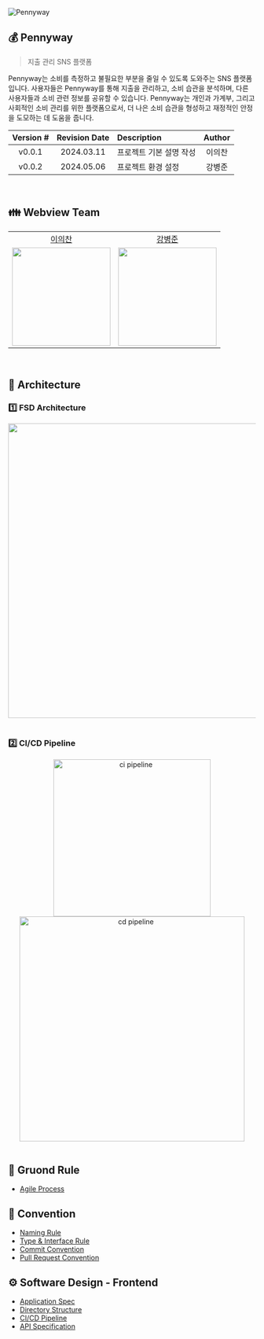 ![Pennyway](https://github.com/CollaBu/pennyway-client-webview/assets/44726494/8236e9f0-6467-4a9e-8031-5e1e10c44cb8)

## 💰 Pennyway

> 지출 관리 SNS 플랫폼

Pennyway는 소비를 측정하고 불필요한 부분을 줄일 수 있도록 도와주는 SNS 플랫폼입니다. 사용자들은 Pennyway를 통해 지출을 관리하고, 소비 습관을 분석하며, 다른 사용자들과 소비 관련 정보를 공유할 수 있습니다. Pennyway는 개인과 가계부, 그리고 사회적인 소비 관리를 위한 플랫폼으로서, 더 나은 소비 습관을 형성하고 재정적인 안정을 도모하는 데 도움을 줍니다.

| Version # | Revision Date | Description             | Author |
| :-------: | :-----------: | :---------------------- | :----: |
|  v0.0.1   |  2024.03.11   | 프로젝트 기본 설명 작성 | 이의찬 |
|  v0.0.2   |  2024.05.06   | 프로젝트 환경 설정      | 강병준 |

<br/>

## 👪 Webview Team

<table>
    <tr>
        <td align="center">
            <a href="https://github.com/Legitgoons">이의찬</a>
        </td>
        <td align="center">
            <a href="https://github.com/BangDori">강병준</a>
        </td>
    </tr>
    <tr>
        <td align="center">
            <a href="https://github.com/Legitgoons"><img height="200px" width="200px" src="https://avatars.githubusercontent.com/u/101088491?v=4"/></a>
        </td>
        <td align="center">
            <a href="https://github.com/BangDori"><img height="200px" width="200px" src="https://avatars.githubusercontent.com/u/44726494?v=4"/></a>
        </td>
    </tr>
</table>

<br/>

## 📌 Architecture

### 1️⃣ FSD Architecture

<div align="center">
  <img src="https://github.com/CollaBu/pennyway-client-webview/assets/44726494/0890b39c-eb37-412c-ad64-1af820f95300" width="600">
</div>

<br/>

### 2️⃣ CI/CD Pipeline

<div align="center">
    <img src="https://github.com/CollaBu/pennyway-client-webview/assets/44726494/e236ae0b-66d1-48a3-ade7-4801fedd1285" alt="ci pipeline" width="320" />
    <img src="https://github.com/CollaBu/pennyway-client-webview/assets/44726494/37d03add-2956-466e-a100-549168860cad" alt="cd pipeline" width="458" />
</div>

<br/>

## 📗 Gruond Rule

- [Agile Process](https://github.com/CollaBu/pennyway-client-webview/wiki/Agile-Process)

## 🤝 Convention

- [Naming Rule](https://github.com/CollaBu/pennyway-client-webview/wiki/Naming-Rule)
- [Type & Interface Rule](https://github.com/CollaBu/pennyway-client-webview/wiki/Type-%26-Interface-Rule)
- [Commit Convention](https://github.com/CollaBu/pennyway-client-webview/wiki/Commit-Convention)
- [Pull Request Convention](https://github.com/CollaBu/pennyway-client-webview/wiki/Pull-Request-Convention)

## ⚙️ Software Design - Frontend

- [Application Spec](https://github.com/CollaBu/pennyway-client-webview/wiki/Application-Spec)
- [Directory Structure](https://github.com/CollaBu/pennyway-client-webview/wiki/Directory-Structure)
- [CI/CD Pipeline](https://github.com/CollaBu/pennyway-client-webview/wiki/CI-CD-Pipeline)
- [API Specification](https://github.com/CollaBu/pennyway-client-webview/wiki/API-Specification)
